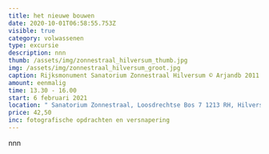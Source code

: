```yaml
---
title: het nieuwe bouwen
date: 2020-10-01T06:58:55.753Z
visible: true
category: volwassenen
type: excursie
description: nnn
thumb: /assets/img/zonnestraal_hilversum_thumb.jpg
img: /assets/img/zonnestraal_hilversum_groot.jpg
caption: Rijksmonument Sanatorium Zonnestraal Hilversum © Arjandb 2011
amount: eenmalig
time: 13.30 - 16.00
start: 6 februari 2021
location: " Sanatorium Zonnestraal, Loosdrechtse Bos 7 1213 RH, Hilversum"
price: 42,50
inc: fotografische opdrachten en versnapering
---
```

nnn